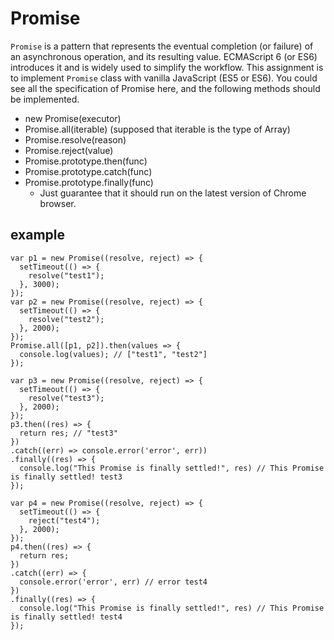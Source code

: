 # Promise 
`Promise` is a pattern that represents the eventual completion (or failure) of an asynchronous operation, and its resulting value. ECMAScript 6 (or ES6) introduces it and is widely used to simplify the workflow. This assignment is to implement `Promise` class with vanilla JavaScript (ES5 or ES6). You could see all the specification of Promise here, and the following methods should be implemented. 
* new Promise(executor) 
* Promise.all(iterable) (supposed that iterable is the type of Array<Promise>) 
* Promise.resolve(reason) 
* Promise.reject(value) 
* Promise.prototype.then(func) 
* Promise.prototype.catch(func) 
* Promise.prototype.finally(func) 
  - Just guarantee that it should run on the latest version of Chrome browser.


## example
```
var p1 = new Promise((resolve, reject) => {
  setTimeout(() => {
    resolve("test1");
  }, 3000);
});
var p2 = new Promise((resolve, reject) => {
  setTimeout(() => {
    resolve("test2");
  }, 2000);
});
Promise.all([p1, p2]).then(values => {
  console.log(values); // ["test1", "test2"]
});

var p3 = new Promise((resolve, reject) => {
  setTimeout(() => {
    resolve("test3");
  }, 2000);
});
p3.then((res) => {
  return res; // "test3"
})
.catch((err) => console.error('error', err))
.finally((res) => {
  console.log("This Promise is finally settled!", res) // This Promise is finally settled! test3
});

var p4 = new Promise((resolve, reject) => {
  setTimeout(() => {
    reject("test4");
  }, 2000);
});
p4.then((res) => {
  return res;
})
.catch((err) => {
  console.error('error', err) // error test4
})
.finally((res) => {
  console.log("This Promise is finally settled!", res) // This Promise is finally settled! test4
});
```